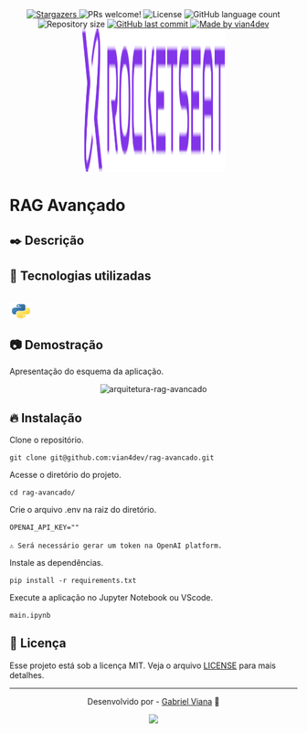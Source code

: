 <div align="center">
  <a href="https://github.com/vian4dev/rag-avancado/stargazers">
    <img alt="Stargazers" src="https://img.shields.io/github/stars/vian4dev/rag-avancado?style=social">
  </a>
  
  <img alt="PRs welcome!" src="https://img.shields.io/static/v1?label=PRs&message=welcome&color=7159c1&labelColor=000000" />
  <img alt="License" src="https://img.shields.io/static/v1?label=license&message=MIT&color=7159c1&labelColor=000000">
  <img alt="GitHub language count" src="https://img.shields.io/github/languages/count/vian4dev/rag-avancado?color=%2304D361">
  <img alt="Repository size" src="https://img.shields.io/github/repo-size/vian4dev/rag-avancado">
	
  <a href="https://github.com/vian4dev/rag-avancado/commits/master">
    <img alt="GitHub last commit" src="https://img.shields.io/github/last-commit/vian4dev/rag-avancado">
  </a>
  
  <a href="https://www.linkedin.com/in/vianadev/">
    <img alt="Made by vian4dev" src="https://img.shields.io/badge/made%20by-vian4dev-%2304D361">
  </a>
</div>

<div align="center">
  <img src="https://raw.githubusercontent.com/vian4dev/vian4dev/bfae0da7d97ab8f10a008d3fdea6f2e2181fa3ca/.github/rocketseat.svg" width="250" height="250" alt="Rocketseat">
</div>

# RAG Avançado

## ✒️ Descrição

## 🚀 Tecnologias utilizadas
<div style="display: inline_block"><br>
  <img align="center" alt="img-html" height="30" width="40" src="https://raw.githubusercontent.com/devicons/devicon/master/icons/python/python-original.svg">
</div>

## 📷 Demostração
Apresentação do esquema da aplicação.
<div align="center">
  <img src="./.github/arquitetura-rag-avancado.png" alt="arquitetura-rag-avancado" />
</div>

## 🔥 Instalação
Clone o repositório.
~~~
git clone git@github.com:vian4dev/rag-avancado.git
~~~
Acesse o diretório do projeto.
~~~
cd rag-avancado/
~~~
Crie o arquivo .env na raiz do diretório.
~~~
OPENAI_API_KEY=""

⚠️ Será necessário gerar um token na OpenAI platform.
~~~
Instale as dependências.
~~~
pip install -r requirements.txt
~~~
Execute a aplicação no Jupyter Notebook ou VScode.
~~~
main.ipynb
~~~

## 📝 Licença
Esse projeto está sob a licença MIT. Veja o arquivo [LICENSE](LICENSE) para mais detalhes.

---
<div align="center"> 
 <p>Desenvolvido por - <a href="https://github.com/vian4dev">Gabriel Viana</a> 🤖</p>
 
 <a href="https://www.linkedin.com/in/vianadev" target="_blank"><img src="https://img.shields.io/badge/-LinkedIn-%230077B5?style=for-the-badge&logo=linkedin&logoColor=white" target="_blank"></a> 
</div>

